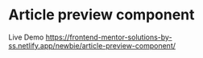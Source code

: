 # Article preview component
Live Demo
https://frontend-mentor-solutions-by-ss.netlify.app/newbie/article-preview-component/
